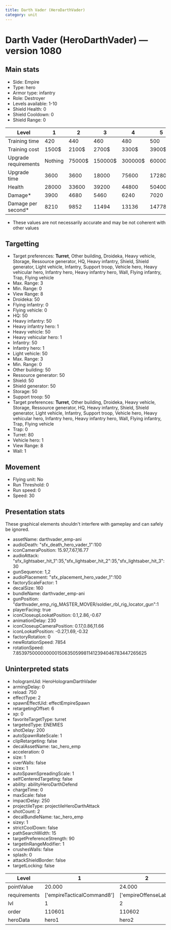 ```yaml
---
title: Darth Vader (HeroDarthVader)
category: unit
---
```


# Darth Vader (HeroDarthVader) — version 1080

## Main stats

  * Side: Empire
  * Type: hero
  * Armor type: infantry
  * Role: Destroyer
  * Levels available: 1-10
  * Shield Health: 0
  * Shield Cooldown: 0
  * Shield Range: 0

|Level               |1      |2     |3      |4      |5      |6      |7       |8       |9       |10      |
|--------------------|-------|------|-------|-------|-------|-------|--------|--------|--------|--------|
|Training time       |420    |440   |460    |480    |500    |520    |540     |560     |580     |600     |
|Training cost       |1500$  |2100$ |2700$  |3300$  |3900$  |4500$  |5100$   |5700$   |6300$   |6900$   |
|Upgrade requirements|Nothing|75000$|150000$|300000$|600000$|900000$|1050000$|1200000$|3200000$|4800000$|
|Upgrade time        |3600   |3600  |18000  |75600  |172800 |345600 |518400  |777600  |1036800 |1209600 |
|Health              |28000  |33600 |39200  |44800  |50400  |56000  |61600   |67200   |72800   |84000   |
|Damage*             |3900   |4680  |5460   |6240   |7020   |7800   |8580    |9360    |10140   |11700   |
|Damage per second*  |8210   |9852  |11494  |13136  |14778  |16421  |18063   |19705   |21347   |24631   |

* These values are not necessarily accurate and may be not coherent with other values

## Targetting

  * Target preferences: **Turret**, Other building, Droideka, Heavy vehicle, Storage, Ressource generator, HQ, Heavy infantry, Shield, Shield generator, Light vehicle, Infantry, Support troop, Vehicle hero, Heavy vehicular hero, Infantry hero, Heavy infantry hero, Wall, Flying infantry, Trap, Flying vehicle
  * Max. Range: 3
  * Min. Range: 0
  * View Range: 8
  * Droideka: 50
  * Flying infantry: 0
  * Flying vehicle: 0
  * HQ: 50
  * Heavy infantry: 50
  * Heavy infantry hero: 1
  * Heavy vehicle: 50
  * Heavy vehicular hero: 1
  * Infantry: 50
  * Infantry hero: 1
  * Light vehicle: 50
  * Max. Range: 3
  * Min. Range: 0
  * Other building: 50
  * Ressource generator: 50
  * Shield: 50
  * Shield generator: 50
  * Storage: 50
  * Support troop: 50
  * Target preferences: **Turret**, Other building, Droideka, Heavy vehicle, Storage, Ressource generator, HQ, Heavy infantry, Shield, Shield generator, Light vehicle, Infantry, Support troop, Vehicle hero, Heavy vehicular hero, Infantry hero, Heavy infantry hero, Wall, Flying infantry, Trap, Flying vehicle
  * Trap: 0
  * Turret: 80
  * Vehicle hero: 1
  * View Range: 8
  * Wall: 1

## Movement

  * Flying unit: No
  * Run Threshold: 0
  * Run speed: 0
  * Speed: 30

## Presentation stats

These graphical elements shouldn't interfere with gameplay and can safely be ignored.

  * assetName: darthvader_emp-ani
  * audioDeath: "sfx_death_hero_vader_1":100
  * iconCameraPosition: 15.97,7.67,16.77
  * audioAttack: "sfx_lightsaber_hit_1":35,"sfx_lightsaber_hit_2":35,"sfx_lightsaber_hit_3":30
  * gunSequence: 1,2
  * audioPlacement: "sfx_placement_hero_vader_1":100
  * factoryScaleFactor: 1
  * decalSize: 160
  * bundleName: darthvader_emp-ani
  * gunPosition: "darthvader_emp_rig_MASTER_MOVER/soldier_rbl_rig_locator_gun":1
  * playerFacing: true
  * iconCloseupLookatPosition: 0.1,2.86,-0.67
  * animationDelay: 230
  * iconCloseupCameraPosition: 0.17,0.86,11.66
  * iconLookatPosition: -0.27,1.69,-0.32
  * factoryRotation: 0
  * newRotationSpeed: 7854
  * rotationSpeed: 7.8539750000000001506350599811412394046783447265625

## Uninterpreted stats

  * hologramUid: HeroHologramDarthVader
  * armingDelay: 0
  * reload: 750
  * effectType: 2
  * spawnEffectUid: effectEmpireSpawn
  * retargetingOffset: 6
  * xp: 0
  * favoriteTargetType: turret
  * targetedType: ENEMIES
  * shotDelay: 200
  * autoSpawnRateScale: 1
  * clipRetargeting: false
  * decalAssetName: tac_hero_emp
  * acceleration: 0
  * size: 1
  * overWalls: false
  * sizex: 1
  * autoSpawnSpreadingScale: 1
  * selfCenteredTargeting: false
  * ability: abilityHeroDarthDefend
  * chargeTime: 0
  * maxScale: false
  * impactDelay: 250
  * projectileType: projectileHeroDarthAttack
  * shotCount: 2
  * decalBundleName: tac_hero_emp
  * sizey: 1
  * strictCoolDown: false
  * pathSearchWidth: 15
  * targetPreferenceStrength: 90
  * targetInRangeModifier: 1
  * crushesWalls: false
  * splash: 0
  * attackShieldBorder: false
  * targetLocking: false

|Level       |1                         |2                    |3                    |4                    |5                    |6                    |7                    |8                    |9                    |10                    |
|------------|--------------------------|---------------------|---------------------|---------------------|---------------------|---------------------|---------------------|---------------------|---------------------|----------------------|
|pointValue  |20.000                    |24.000               |28.000               |32.000               |36.000               |40.000               |44.000               |48.000               |52.000               |60.000                |
|requirements|['empireTacticalCommand8']|['empireOffenseLab2']|['empireOffenseLab3']|['empireOffenseLab4']|['empireOffenseLab5']|['empireOffenseLab6']|['empireOffenseLab7']|['empireOffenseLab8']|['empireOffenseLab9']|['empireOffenseLab10']|
|lvl         |1                         |2                    |3                    |4                    |5                    |6                    |7                    |8                    |9                    |10                    |
|order       |110601                    |110602               |110603               |110604               |110605               |110606               |110607               |110608               |110609               |110610                |
|heroData    |hero1                     |hero2                |hero3                |hero4                |hero5                |hero6                |hero7                |hero8                |hero9                |hero10                |

